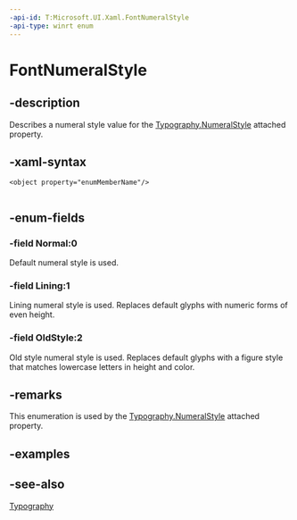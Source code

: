 ```yaml
---
-api-id: T:Microsoft.UI.Xaml.FontNumeralStyle
-api-type: winrt enum
---
```


<!-- Enumeration syntax
public enum Microsoft.UI.Xaml.FontNumeralStyle : int
-->

# FontNumeralStyle

## -description

Describes a numeral style value for the [Typography.NumeralStyle](/windows/winui/api/microsoft.ui.xaml.documents.typography#xaml-attached-properties) attached property.

## -xaml-syntax

```xaml
<object property="enumMemberName"/>
 
```

## -enum-fields

### -field Normal:0

Default numeral style is used.

### -field Lining:1

Lining numeral style is used. Replaces default glyphs with numeric forms of even height.

### -field OldStyle:2

Old style numeral style is used. Replaces default glyphs with a figure style that matches lowercase letters in height and color.

## -remarks

This enumeration is used by the [Typography.NumeralStyle](/windows/winui/api/microsoft.ui.xaml.documents.typography#xaml-attached-properties) attached property.

## -examples

## -see-also

[Typography](../microsoft.ui.xaml.documents/typography.md)

